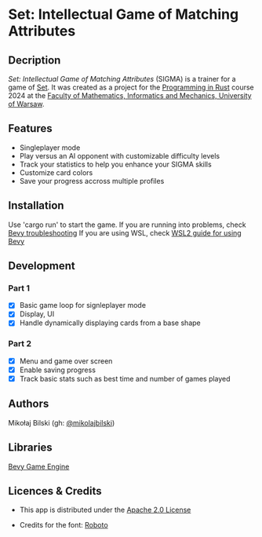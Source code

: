 # Set: Intellectual Game of Matching Attributes

## Decription

*Set: Intellectual Game of Matching Attributes* (SIGMA) is a trainer for a game of [Set](https://en.wikipedia.org/wiki/Set_(card_game)). It was created as a project for the [Programming in Rust](https://github.com/mimuw-jnp2-rust) course 2024 at the [Faculty of Mathematics, Informatics and Mechanics, University of Warsaw](https://www.mimuw.edu.pl/en/).

## Features

- Singleplayer mode
- Play versus an AI opponent with customizable difficulty levels
- Track your statistics to help you enhance your SIGMA skills
- Customize card colors
- Save your progress accross multiple profiles

## Installation

Use 'cargo run' to start the game.
If you are running into problems, check [Bevy troubleshooting](https://bevyengine.org/learn/quick-start/troubleshooting/)
If you are using WSL, check [WSL2 guide for using Bevy](https://bevy-cheatbook.github.io/platforms/windows/wsl2.html)

## Development

### Part 1

- [x] Basic game loop for signleplayer mode
- [x] Display, UI
- [x] Handle dynamically displaying cards from a base shape

### Part 2

- [x] Menu and game over screen
- [x] Enable saving progress
- [x] Track basic stats such as best time and number of games played

## Authors

Mikołaj Bilski (gh: [@mikolajbilski](https://github.com/mikolajbilski))

## Libraries

[Bevy Game Engine](https://github.com/bevyengine/bevy)

## Licences & Credits

- This app is distributed under the [Apache 2.0 License](https://www.apache.org/licenses/LICENSE-2.0.html)

- Credits for the font: [Roboto](https://fonts.google.com/specimen/Roboto)
